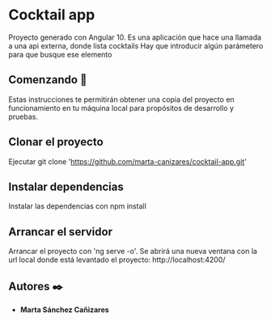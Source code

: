 # Cocktail app

Proyecto generado con Angular 10. 
Es una aplicación que hace una llamada a una api externa, donde lista cocktails
Hay que introducir algún parámetero para que busque ese elemento


## Comenzando 🚀
Estas instrucciones te permitirán obtener una copia del proyecto en funcionamiento en tu máquina local para propósitos de desarrollo y pruebas.

## Clonar el proyecto

Ejecutar git clone 'https://github.com/marta-canizares/cocktail-app.git'

## Instalar dependencias

Instalar las dependencias con npm install

## Arrancar el servidor

Arrancar el proyecto con 'ng serve -o'.  Se abrirá una nueva ventana con la url local donde está levantado el proyecto: http://localhost:4200/

## Autores ✒️

* **Marta Sánchez Cañizares** 



